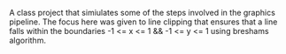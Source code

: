 A class project that simiulates some of the steps involved in the graphics pipeline.  The focus here was given
to line clipping that ensures that a line falls within the boundaries -1 <= x <= 1  && -1 <= y <= 1 using breshams algorithm. 